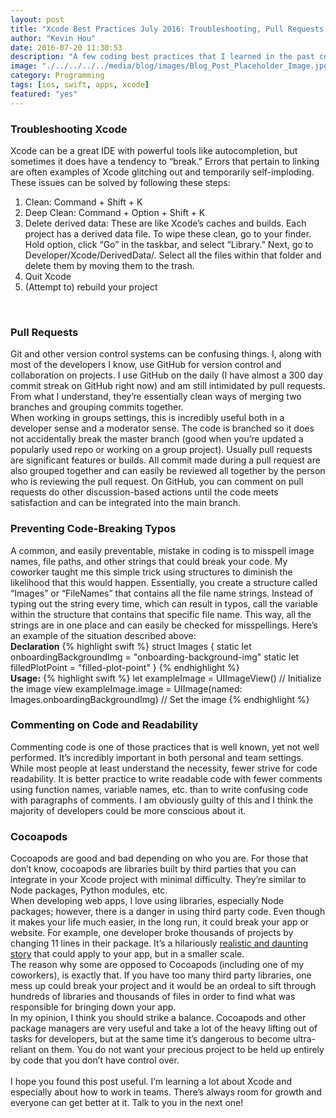 ```yaml
---
layout: post
title: "Xcode Best Practices July 2016: Troubleshooting, Pull Requests, and More"
author: "Kevin Hou"
date: 2016-07-20 11:30:53
description: "A few coding best practices that I learned in the past couple of weeks from my manager and mentor. These are primarily Xcode-oriented but can easily be applied to other languages and IDE's"
image: "./../../../../media/blog/images/Blog_Post_Placeholder_Image.jpg"
category: Programming
tags: [ios, swift, apps, xcode]
featured: "yes"
---
```

<h3 class="post-subheader">Troubleshooting Xcode</h3>
Xcode can be a great IDE with powerful tools like autocompletion, but sometimes it does have a tendency to “break.” Errors that pertain to linking are often examples of Xcode glitching out and temporarily self-imploding. These issues can be solved by following these steps:
<ol>
  <li>Clean: Command + Shift + K</li>
  <li>Deep Clean: Command + Option + Shift + K</li>
  <li>Delete derived data: These are like Xcode’s caches and builds. Each project has a derived data file. To wipe these clean, go to your finder. Hold option, click “Go” in the taskbar, and select “Library.” Next, go to Developer/Xcode/DerivedData/. Select all the files within that folder and delete them by moving them to the trash.</li>
  <li>Quit Xcode</li>
  <li>(Attempt to) rebuild your project</li>
</ol>

<br class="post-line-break">
<h3 class="post-subheader">Pull Requests</h3>
Git and other version control systems can be confusing things. I, along with most of the developers I know, use GitHub for version control and collaboration on projects. I use GitHub on the daily (I have almost a 300 day commit streak on GitHub right now) and am still intimidated by pull requests. From what I understand, they’re essentially clean ways of merging two branches and grouping commits together.
<br class="post-line-break">
When working in groups settings, this is incredibly useful both in a developer sense and a moderator sense. The code is branched so it does not accidentally break the master branch (good when you’re updated a popularly used repo or working on a group project). Usually pull requests are significant features or builds. All commit made during a pull request are also grouped together and can easily be reviewed all together by the person who is reviewing the pull request. On GitHub, you can comment on pull requests do other discussion-based actions until the code meets satisfaction and can be integrated into the main branch.

<br class="post-line-break">
<h3 class="post-subheader">Preventing Code-Breaking Typos</h3>
A common, and easily preventable, mistake in coding is to misspell image names, file paths, and other strings that could break your code. My coworker taught me this simple trick using structures to diminish the likelihood that this would happen. Essentially, you create a structure called “Images” or “FileNames” that contains all the file name strings. Instead of typing out the string every time, which can result in typos, call the variable within the structure that contains that specific file name. This way, all the strings are in one place and can easily be checked for misspellings. Here’s an example of the situation described above:
<br class="post-line-break">
<b>Declaration</b>
{% highlight swift %}
struct Images {
    static let onboardingBackgroundImg  = "onboarding-background-img"
    static let filledPlotPoint          = "filled-plot-point"
}
{% endhighlight %}
<br class="post-line-break">
<b>Usage:</b>
{% highlight swift %}
let exampleImage = UIImageView() // Initialize the image view
exampleImage.image = UIImage(named: Images.onboardingBackgroundImg) // Set the image
{% endhighlight %}

<br class="post-line-break">
<h3 class="post-subheader">Commenting on Code and Readability</h3>
Commenting code is one of those practices that is well known, yet not well performed. It’s incredibly important in both personal and team settings. While most people at least understand the necessity, fewer strive for code readability. It is better practice to write readable code with fewer comments using function names, variable names, etc. than to write confusing code with paragraphs of comments. I am obviously guilty of this and I think the majority of developers could be more conscious about it.

<br class="post-line-break">
<h3 class="post-subheader">Cocoapods</h3>
Cocoapods are good and bad depending on who you are. For those that don’t know, cocoapods are libraries built by third parties that you can integrate in your Xcode project with minimal difficulty. They’re similar to Node packages, Python modules, etc.
<br class="post-line-break">
When developing web apps, I love using libraries, especially Node packages; however, there is a danger in using third party code. Even though it makes your life much easier, in the long run, it could break your app or website. For example, one developer broke thousands of projects by changing 11 lines in their package. It’s a hilariously <a href="http://www.theregister.co.uk/2016/03/23/npm_left_pad_chaos/" target="_blank">realistic and daunting story</a> that could apply to your app, but in a smaller scale.
<br class="post-line-break">
The reason why some are opposed to Cocoapods (including one of my coworkers), is exactly that. If you have too many third party libraries, one mess up could break your project and it would be an ordeal to sift through hundreds of libraries and thousands of files in order to find what was responsible for bringing down your app.
<br class="post-line-break">
In my opinion, I think you should strike a balance. Cocoapods and other package managers are very useful and take a lot of the heavy lifting out of tasks for developers, but at the same time it’s dangerous to become ultra-reliant on them. You do not want your precious project to be held up entirely by code that you don’t have control over.
<br class="post-line-break">
<br class="post-line-break">
I hope you found this post useful. I’m learning a lot about Xcode and especially about how to work in teams. There’s always room for growth and everyone can get better at it. Talk to you in the next one!
